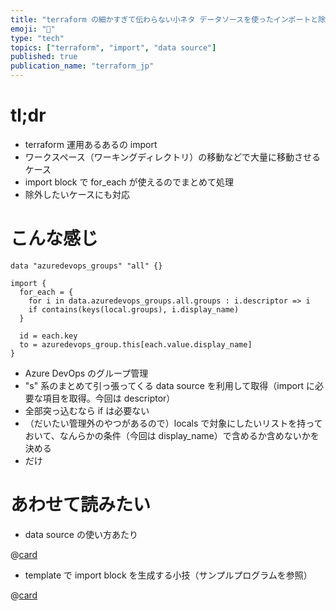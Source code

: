 ```yaml
---
title: "terraform の細かすぎて伝わらない小ネタ データソースを使ったインポートと除外のイディオム"
emoji: "👿"
type: "tech"
topics: ["terraform", "import", "data source"]
published: true
publication_name: "terraform_jp"
---
```


# tl;dr

- terraform 運用あるあるの import
- ワークスペース（ワーキングディレクトリ）の移動などで大量に移動させるケース
- import block で for_each が使えるのでまとめて処理
- 除外したいケースにも対応

# こんな感じ

```hcl
data "azuredevops_groups" "all" {}

import {
  for_each = {
    for i in data.azuredevops_groups.all.groups : i.descriptor => i
    if contains(keys(local.groups), i.display_name)
  }

  id = each.key
  to = azuredevops_group.this[each.value.display_name]
}
```

- Azure DevOps のグループ管理
- "s" 系のまとめて引っ張ってくる data source を利用して取得（import に必要な項目を取得。今回は descriptor）
- 全部突っ込むなら if は必要ない
- （だいたい管理外のやつがあるので）locals で対象にしたいリストを持っておいて、なんらかの条件（今回は display_name）で含めるか含めないかを決める
- だけ

# あわせて読みたい

- data source の使い方あたり

@[card](https://zenn.dev/terraform_jp/articles/2024-08-27_terraform_data_azurerm_subscriptions)

- template で import block を生成する小技（サンプルプログラムを参照）

@[card](https://zenn.dev/terraform_jp/articles/2024-05-27_tbf16)
